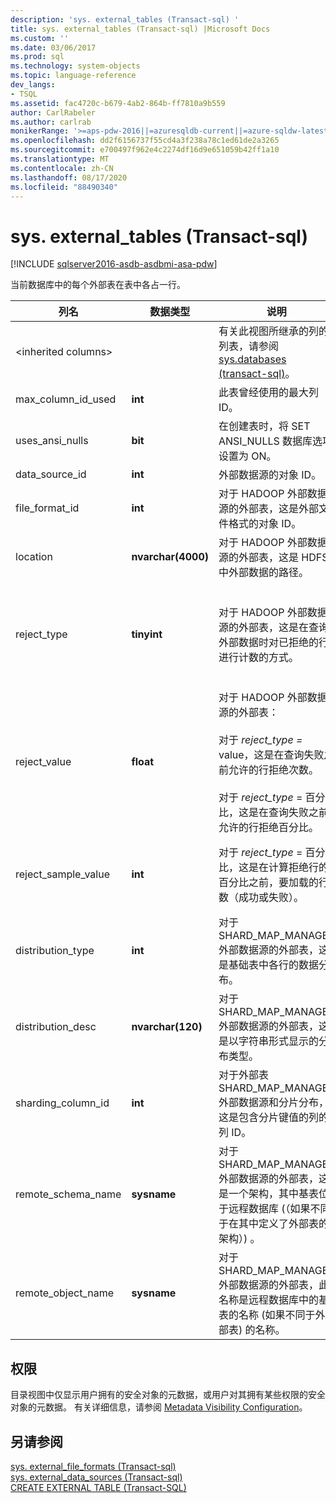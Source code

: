 ```yaml
---
description: 'sys. external_tables (Transact-sql) '
title: sys. external_tables (Transact-sql) |Microsoft Docs
ms.custom: ''
ms.date: 03/06/2017
ms.prod: sql
ms.technology: system-objects
ms.topic: language-reference
dev_langs:
- TSQL
ms.assetid: fac4720c-b679-4ab2-864b-ff7810a9b559
author: CarlRabeler
ms.author: carlrab
monikerRange: '>=aps-pdw-2016||=azuresqldb-current||=azure-sqldw-latest||>=sql-server-2016||=sqlallproducts-allversions||>=sql-server-linux-2017||=azuresqldb-mi-current'
ms.openlocfilehash: dd2f6156737f55cd4a3f238a78c1ed61de2a3265
ms.sourcegitcommit: e700497f962e4c2274df16d9e651059b42ff1a10
ms.translationtype: MT
ms.contentlocale: zh-CN
ms.lasthandoff: 08/17/2020
ms.locfileid: "88490340"
---
```

# <a name="sysexternal_tables-transact-sql"></a>sys. external_tables (Transact-sql) 
[!INCLUDE [sqlserver2016-asdb-asdbmi-asa-pdw](../../includes/applies-to-version/sqlserver2016-asdb-asdbmi-asa-pdw.md)]

  当前数据库中的每个外部表在表中各占一行。  
  
|列名|数据类型|说明|范围|  
|-----------------|---------------|-----------------|-----------|  
|\<inherited columns>||有关此视图所继承的列的列表，请参阅 [sys.databases &#40;transact-sql&#41;](../../relational-databases/system-catalog-views/sys-objects-transact-sql.md)。||  
|max_column_id_used|**int**|此表曾经使用的最大列 ID。||  
|uses_ansi_nulls|**bit**|在创建表时，将 SET ANSI_NULLS 数据库选项设置为 ON。||  
|data_source_id|**int**|外部数据源的对象 ID。||  
|file_format_id|**int**|对于 HADOOP 外部数据源的外部表，这是外部文件格式的对象 ID。||  
|location|**nvarchar(4000)**|对于 HADOOP 外部数据源的外部表，这是 HDFS 中外部数据的路径。||  
|reject_type|**tinyint**|对于 HADOOP 外部数据源的外部表，这是在查询外部数据时对已拒绝的行进行计数的方式。|VALUE-已拒绝的行数。<br /><br /> 百分比-已拒绝的行的百分比。|  
|reject_value|**float**|对于 HADOOP 外部数据源的外部表：<br /><br /> 对于 *reject_type =* value，这是在查询失败之前允许的行拒绝次数。<br /><br /> 对于 *reject_type* = 百分比，这是在查询失败之前允许的行拒绝百分比。||  
|reject_sample_value|**int**|对于 *reject_type* = 百分比，这是在计算拒绝行的百分比之前，要加载的行数（成功或失败）。|如果 reject_type = VALUE，则为 NULL。|  
|distribution_type|**int**|对于 SHARD_MAP_MANAGER 外部数据源的外部表，这是基础表中各行的数据分布。|0-分片<br /><br /> 1-已复制<br /><br /> 2轮循机制|  
|distribution_desc|**nvarchar(120)**|对于 SHARD_MAP_MANAGER 外部数据源的外部表，这是以字符串形式显示的分布类型。||  
|sharding_column_id|**int**|对于外部表 SHARD_MAP_MANAGER 外部数据源和分片分布，这是包含分片键值的列的列 ID。||  
|remote_schema_name|**sysname**|对于 SHARD_MAP_MANAGER 外部数据源的外部表，这是一个架构，其中基表位于远程数据库 (（如果不同于在其中定义了外部表的架构）) 。||  
|remote_object_name|**sysname**|对于 SHARD_MAP_MANAGER 外部数据源的外部表，此名称是远程数据库中的基表的名称 (如果不同于外部表) 的名称。||  
  
## <a name="permissions"></a>权限  
 目录视图中仅显示用户拥有的安全对象的元数据，或用户对其拥有某些权限的安全对象的元数据。 有关详细信息，请参阅 [Metadata Visibility Configuration](../../relational-databases/security/metadata-visibility-configuration.md)。  
  
## <a name="see-also"></a>另请参阅  
 [sys. external_file_formats &#40;Transact-sql&#41;](../../relational-databases/system-catalog-views/sys-external-file-formats-transact-sql.md)   
 [sys. external_data_sources &#40;Transact-sql&#41;](../../relational-databases/system-catalog-views/sys-external-data-sources-transact-sql.md)   
 [CREATE EXTERNAL TABLE (Transact-SQL)](../../t-sql/statements/create-external-table-transact-sql.md)  
  
  
